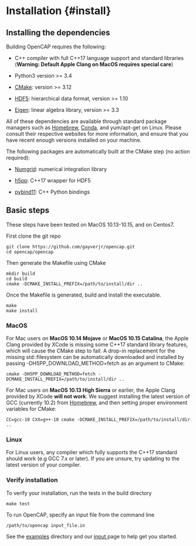 Installation {#install}
=======================

Installing the dependencies
---------------------------------
Building OpenCAP requires the following:

* C++ compiler with full C++17 language support and standard libraries (**Warning: Default Apple Clang on MacOS requires special care**)

* Python3 version >= 3.4

* [CMake](https://cmake.org/):  version >= 3.12

* [HDF5](https://www.hdfgroup.org/solutions/hdf5/): hierarchical data format, version >= 1.10

* [Eigen](http://eigen.tuxfamily.org/dox/): linear algebra library, version >= 3.3

All of these dependencies are available through standard package managers such as 
[Homebrew](https://brew.sh/), [Conda](https://docs.conda.io/en/latest/), and yum/apt-get 
on Linux. Please consult their respective websites for more information, and ensure that you 
have recent enough versions installed on your machine.

The following packages are automatically built at the CMake step (no action required):

* [Numgrid](https://github.com/dftlibs/numgrid): numerical integration library

* [h5pp](https://github.com/DavidAce/h5pp): C++17 wrapper for HDF5

* [pybind11](https://github.com/pybind/pybind11): C++ Python bindings


Basic steps
-----------
These steps have been tested on MacOS 10.13-10.15, and on Centos7.

First clone the git repo 

    git clone https://github.com/gayverjr/opencap.git
    cd opencap/opencap

Then generate the Makefile using CMake

    mkdir build
    cd build
    cmake -DCMAKE_INSTALL_PREFIX=/path/to/install/dir ..

Once the Makefile is generated, build and install the executable.

    make
    make install

### MacOS 

For Mac users on **MacOS 10.14 Mojave** or **MacOS 10.15 Catalina**, the Apple Clang provided by 
XCode is missing some C++17 standard library features, which will cause the CMake step to fail. A drop-in
replacement for the missing std::filesystem can be automatically downloaded and installed by 
passing -DH5PP_DOWNLOAD_METHOD=fetch as an argument to CMake:

    cmake -DH5PP_DOWNLOAD_METHOD=fetch -DCMAKE_INSTALL_PREFIX=/path/to/install/dir ..

For Mac users on **MacOS 10.13 High Sierra** or earlier, the Apple Clang provided by XCode 
**will not work**. We suggest installing the latest version of GCC (currently 10.2) 
from [Homebrew](https://brew.sh/), and then setting proper environment 
variables for CMake:

    CC=gcc-10 CXX=g++-10 cmake -DCMAKE_INSTALL_PREFIX=/path/to/install/dir ..

### Linux

For Linux users, any compiler which fully supports the C++17 standard should work 
(e.g GCC 7.x or later). If you are unsure, try updating to the latest version of your 
compiler.

### Verify installation

To verify your installation, run the tests in the build directory

    make test

To run OpenCAP, specify an input file from the command line

    /path/to/opencap input_file.in 

See the [examples](https://github.com/gayverjr/opencap/tree/master/examples/opencap) directory 
and our <a href="input.html">input </a> page to help get you started.

